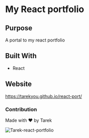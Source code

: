 # My React portfolio

## Purpose

A portal to my react portfolio

## Built With

- React

## Website

https://tarekyou.github.io/react-port/

### Contribution

Made with ❤️ by Tarek

![Tarek-react-portfolio](https://user-images.githubusercontent.com/89763835/151682144-af106814-6cac-401e-bf47-8da9642f278e.png)
